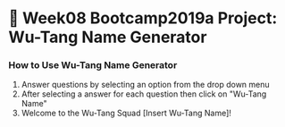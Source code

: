 # 🎤 Week08 Bootcamp2019a Project: Wu-Tang Name Generator

### How to Use Wu-Tang Name Generator

1. Answer questions by selecting an option from the drop down menu
2. After selecting a answer for each question then click on "Wu-Tang Name"
3. Welcome to the Wu-Tang Squad [Insert Wu-Tang Name]! 